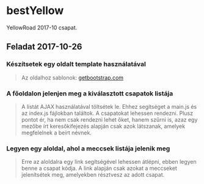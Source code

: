 # bestYellow
YellowRoad 2017-10 csapat.

## Feladat 2017-10-26
### Készítsetek egy oldalt template használatával
> Az oldalhoz sablonok: 
[getbootstrap.com](http://getbootstrap.com/docs/4.0/examples/)

### A főoldalon jelenjen meg a kiválasztott csapatok listája
> A listát AJAX használatával töltsétek le. Ehhez segítséget a 
main.js és az index.js fájlokban találtok. A csapatokat lehessen 
rendezni. Plusz pontot ér, ha nem csak rendezni lehet őket, hanem 
szűrni is, azaz egy mezőbe írt keresőkifejezés alapján csak azok 
látszanak, amelyek megfelelnek a beírt névnek.

### Legyen egy aloldal, ahol a meccsek listája jelenik meg
> Erre az aloldalra egy link segítségével lehessen átlépni, 
ebben legyen benne a csapat kódja. A link alapján csak azokat 
a meccseket jelenítsétek meg, amelyekben résztvesz az adott 
csapat.

